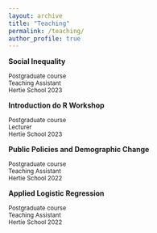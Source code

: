 ```yaml
---
layout: archive
title: "Teaching"
permalink: /teaching/
author_profile: true
---
```

**Social Inequality**

<sub>Postgraduate course</sub> \
<sub>Teaching Assistant</sub> \
<sub>Hertie School 2023</sub>
  
**Introduction do R Workshop** 

<sub>Postgraduate course</sub> \
<sub>Lecturer</sub> \
<sub>Hertie School 2023</sub> 

**Public Policies and Demographic Change**

<sub>Postgraduate course</sub> \
<sub>Teaching Assistant</sub> \
<sub>Hertie School 2022</sub> 

**Applied Logistic Regression**

<sub>Postgraduate course</sub> \
<sub>Teaching Assistant</sub> \
<sub>Hertie School 2022</sub> 
